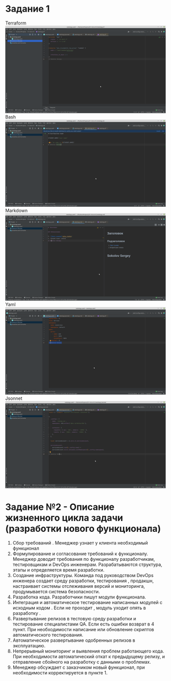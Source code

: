 # Задание 1
Terraform 
![Terraform](/dz01/1/01tf.png)
Bash
![Bash](/dz01/1/02sh.png)
Markdown
![Markdown](/dz01/1/03md.png)
Yaml
![Yaml](/dz01/1/04yaml.png)
Jsonnet
![Jsonnet](/dz01/1/05jsonnet.png)
# Задание №2 - Описание жизненного цикла задачи (разработки нового функционала)
1. Сбор требований . Менеджер узнает у клиента необходимый функционал
2. Формулирование и согласование требований к функционалу. Менеджер доводит требования по функционалу разработчикам, тестировщикам и DevOps инженерам. Разрабатываются структура, этапы и определяется время разработки.
3.  Создание инфраструктуры. Команда под руководством  DevOps инженера создает среду разработки, тестирования , продакшн, настраивает системы отслеживания версий и мониторинга, продумывается система безопасности.
4. Разработка кода. Разработчики пишут модули функционала.
5.  Интеграция и автоматическое тестирование написанных модулей с исходным кодом  . Если не проходит , модуль уходит опять в разработку . 
6. Развертывание релизов в тестовую среду  разработки и тестирование  специалистами QA.   Если есть ошибки возврат в 4 пункт.  При необходимости написание или обновление скриптов автоматического тестирования. 
7.  Автоматическое развертывание одобренных релизов в эксплуатацию.
8. Непрерывный мониторинг и выявления проблем работающего кода.  При  необходимости автоматический  откат к предыдущему релизу, и отправление сбойного на разработку с данными о проблемах.
9. Менеджер  обсуждает с заказчиком новый функционал,  при необходимости корректируется в пункте 1.
